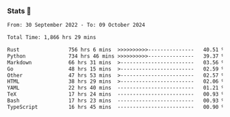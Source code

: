 ### Stats 👋
<!--START_SECTION:waka-->

```txt
From: 30 September 2022 - To: 09 October 2024

Total Time: 1,866 hrs 29 mins

Rust                756 hrs 6 mins  >>>>>>>>>>---------------   40.51 %
Python              734 hrs 46 mins >>>>>>>>>>---------------   39.37 %
Markdown            66 hrs 31 mins  >------------------------   03.56 %
Go                  48 hrs 15 mins  >------------------------   02.59 %
Other               47 hrs 53 mins  >------------------------   02.57 %
HTML                38 hrs 29 mins  >------------------------   02.06 %
YAML                22 hrs 40 mins  -------------------------   01.21 %
TeX                 17 hrs 24 mins  -------------------------   00.93 %
Bash                17 hrs 23 mins  -------------------------   00.93 %
TypeScript          16 hrs 45 mins  -------------------------   00.90 %
```

<!--END_SECTION:waka-->

<!--
**buhaytza2005/buhaytza2005** is a ✨ _special_ ✨ repository because its `README.md` (this file) appears on your GitHub profile.

Here are some ideas to get you started:

- 🔭 I’m currently working on ...
- 🌱 I’m currently learning ...
- 👯 I’m looking to collaborate on ...
- 🤔 I’m looking for help with ...
- 💬 Ask me about ...
- 📫 How to reach me: ...
- 😄 Pronouns: ...
- ⚡ Fun fact: ...
-->


